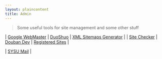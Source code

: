 ```yaml
---
layout: plaincontent
title: Admin
---
```


> Some useful tools for site management and some other stuff


| [Google WebMaster](https://www.google.com/webmasters/tools/home?hl=en) | [DuoShuo](http://nathanlvzs.duoshuo.com/admin/) | [XML Sitemaps Generator](https://www.xml-sitemaps.com/) |
| [Site Checker](http://www.downforeveryoneorjustme.com/) | [Douban Dev](http://developers.douban.com/apikey/) | [Registered Sites](http://www.reg007.com/) |

<p></p>

| [SYSU Mail](http://exmail.qq.com/cgi-bin/frame_html?sid=HPizFhIjgTCT3UYU,7&r=64763ae26caed791b05816762d4325f6) |


